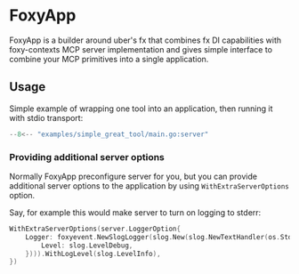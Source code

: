# FoxyApp

FoxyApp is a builder around uber's fx that combines fx DI capabilities with foxy-contexts MCP server implementation and gives simple interface to combine your MCP primitives into a single application.

## Usage

Simple example of wrapping one tool into an application, then running it with stdio transport:

```go
--8<-- "examples/simple_great_tool/main.go:server"
```

### Providing additional server options

Normally FoxyApp preconfigure server for you, but you can provide additional server options to the application by using `WithExtraServerOptions` option.

Say, for example this would make server to turn on logging to stderr:

```go
WithExtraServerOptions(server.LoggerOption{
    Logger: foxyevent.NewSlogLogger(slog.New(slog.NewTextHandler(os.Stderr, &slog.HandlerOptions{
        Level: slog.LevelDebug,
    }))).WithLogLevel(slog.LevelInfo),
})
```